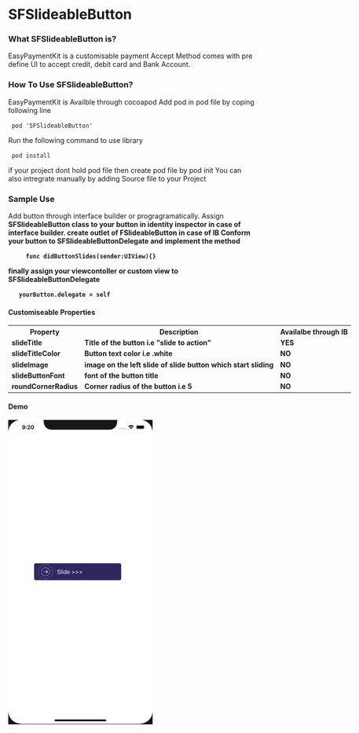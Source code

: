 # SFSlideableButton
### What SFSlideableButton is?
EasyPaymentKit is a customisable payment Accept Method comes with pre define UI to accept credit, debit card and  Bank Account.
### How To Use SFSlideableButton?
  EasyPaymentKit is Availble through cocoapod
  Add pod in pod file by coping following line 
     
     pod 'SFSlideableButton' 
  Run the following command to use library
    
     pod install
  if your project dont hold pod file then create pod file by pod init
   You can also intregrate manually by adding Source file to your Project
   
 ### Sample Use 
 Add button through interface builder or progragramatically. 
 Assign  <b>SFSlideableButton<b> class to your button  in identity inspector in case of interface builder.
 create outlet of FSlideableButton in case of IB 
 Conform your button to  SFSlideableButtonDelegate and implement the method 
         
         func didButtonSlides(sender:UIView){}
  
  finally  assign your viewcontoller or custom view to SFSlideableButtonDelegate
   
       yourButton.delegate = self
       
 
  
  
 #### Customiseable Properties
 
   <table style="width:400%">
  <tr>
    <th>Property</th>
    <th>Description</th>
    <th>Availalbe through IB</th>
  </tr>
  <tr>
    <td>slideTitle</td>
    <td>Title of the button i.e "slide to action"</td>
    <td>YES</td>
  </tr>
  <tr>
    <td>slideTitleColor</td>
    <td>Button text color i.e .white</td>
    <td>NO</td>
  </tr>
  <tr>
    <td>slideImage</td>
    <td>image on the left slide of slide button which start sliding</td>
    <td>NO</td>
  </tr>
  <tr>
    <td>slideButtonFont</td>
    <td>font of the button title</td>
    <td>NO</td>
  </tr>
  <tr>
    <td>roundCornerRadius</td>
    <td>Corner radius of the button i.e 5</td>
    <td>NO</td>
  </tr>
</table>
        
 #### Demo 
 
 <img width="293.76" height="620.16"
src="https://github.com/SaifullahIlyas/OutPutFiles/blob/master/SFSlideableButton/ezgif.com-gif-maker.gif">
</img>
 


